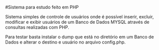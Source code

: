 #Sistema para estudo feito em PHP

Sistema simples de controle de usuários onde é possível inserir, excluir, modificar e exibir usuários de um Banco de Dados MYSQL através de consultas realizadas com PHP.

Para testar basta instalar o dump que está no diretório em um Banco de Dados e alterar o destino e usuário no arquivo config.php.